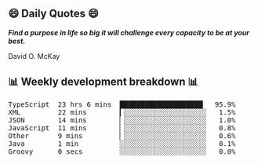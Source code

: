 ## 😄 Daily Quotes 😄

_**Find a purpose in life so big it will challenge every capacity to be at your best.**_

David O. McKay



## 📊 Weekly development breakdown 📊

<pre>TypeScript  23 hrs 6 mins  ████████████████████▏  95.9%
XML         22 mins        ▎░░░░░░░░░░░░░░░░░░░░   1.5%
JSON        14 mins        ▏░░░░░░░░░░░░░░░░░░░░   1.0%
JavaScript  11 mins        ▏░░░░░░░░░░░░░░░░░░░░   0.8%
Other       9 mins         ▏░░░░░░░░░░░░░░░░░░░░   0.6%
Java        1 min          ░░░░░░░░░░░░░░░░░░░░░   0.1%
Groovy      0 secs         ░░░░░░░░░░░░░░░░░░░░░   0.0%</pre>